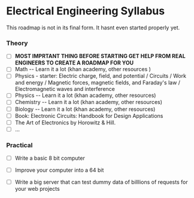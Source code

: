 # Electrical Engineering Syllabus

This roadmap is not in its final form. It hasnt even started properly yet.

### Theory 

- [ ] __MOST IMPRTANT THING BEFORE STARTING GET HELP FROM REAL ENGINEERS TO CREATE A ROADMAP FOR YOU__
- [ ] Math -- Learn it a lot (khan academy, other resources )
- [ ] Physics - starter:  Electric charge, field, and potential / Circuits / Work and energy /  Magnetic forces, magnetic fields, and Faraday's law / Electromagnetic waves and interference
- [ ] Physics -- Learn it a lot (khan academy, other resources)
- [ ] Chemistry -- Learn it a lot (khan academy, other resources)
- [ ] Biology -- Learn it a lot (khan academy, other resources)
- [ ] Book: Electronic Circuits: Handbook for Design Applications
- [ ] The Art of Electronics by Horowitz & Hill.
- [ ] ...

### Practical

- [ ] Write a basic 8 bit computer
- [ ] Improve your computer into a 64 bit
- [ ] Write a big server that can test dummy data of billlions of requests for your web projects

